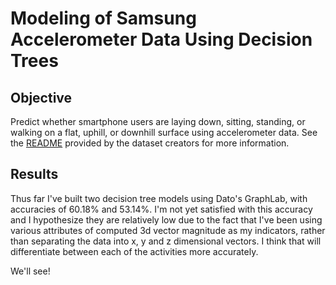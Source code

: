 # Modeling of Samsung Accelerometer Data Using Decision Trees #

## Objective ##
Predict whether smartphone users are laying down, sitting, standing, or walking on a flat, uphill, or downhill surface using accelerometer data. See the <a href="https://github.com/yorktronic/data_science/blob/master/thinkful/Unit4/decision-trees/db/README.txt" target="_blank">README</a> provided by the dataset creators for more information.

## Results ##
Thus far I've built two decision tree models using Dato's GraphLab, with accuracies of 60.18% and 53.14%. I'm not yet satisfied with this accuracy and I hypothesize they are relatively low due to the fact that I've been using various attributes of computed 3d vector magnitude as my indicators, rather than separating the data into x, y and z dimensional vectors. I think that will differentiate between each of the activities more accurately.

We'll see!